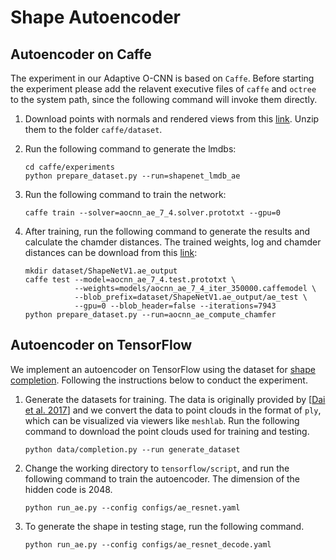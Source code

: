 # Shape Autoencoder

## Autoencoder on Caffe

The experiment in our Adaptive O-CNN is based on `Caffe`. Before starting the
experiment please add the relavent executive files of `caffe` and `octree` to
the system path, since the following command will invoke them directly.

1. Download points with normals and rendered views from this
   [link](https://www.dropbox.com/s/3j4lnpmmplq61ue/aocnndata.zip?dl=0). Unzip
   them to the folder `caffe/dataset`.

2. Run the following command to generate the lmdbs:
   ```shell
   cd caffe/experiments
   python prepare_dataset.py --run=shapenet_lmdb_ae 
   ```

3. Run the following command to train the network:
   ```shell
   caffe train --solver=aocnn_ae_7_4.solver.prototxt --gpu=0
   ```

4. After training, run the following command to generate the results and
   calculate the chamder distances. The trained weights, log and chamder distances
   can be download from this [link](https://www.dropbox.com/s/nta8tnior85j6zn/aocnn_ae.zip?dl=0): 
   ``` shell
   mkdir dataset/ShapeNetV1.ae_output
   caffe test --model=aocnn_ae_7_4.test.prototxt \
              --weights=models/aocnn_ae_7_4_iter_350000.caffemodel \
              --blob_prefix=dataset/ShapeNetV1.ae_output/ae_test \
              --gpu=0 --blob_header=false --iterations=7943 
   python prepare_dataset.py --run=aocnn_ae_compute_chamfer
   ```


## Autoencoder on TensorFlow

We implement an autoencoder on TensorFlow using the dataset for [shape completion](completion.md).
Following the instructions below to conduct the experiment.


1. Generate the datasets for training.  The data is originally provided by
   \[[Dai et al. 2017](http://graphics.stanford.edu/projects/cnncomple)\] and we
   convert the data to point clouds in the format of `ply`, which can be
   visualized via viewers like `meshlab`.  Run the following command to download
   the point clouds used for training and testing. 
    ```shell
    python data/completion.py --run generate_dataset
    ```

2. Change the working directory to `tensorflow/script`, and run the following
   command to train the autoencoder. The dimension of the hidden code is 2048.
    ```shell
    python run_ae.py --config configs/ae_resnet.yaml
    ```

3. To generate the shape in testing stage, run the following command.
    ```shell
    python run_ae.py --config configs/ae_resnet_decode.yaml
    ```
